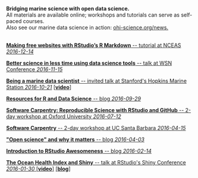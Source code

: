 **Bridging marine science with open data science.**  
All materials are available online; workshops and tutorials can serve as self-paced courses.  
Also see our marine data science in action: [ohi-science.org/news.](http://ohi-science.org/news)
<br>
<br>

[**Making free websites with RStudio’s R Markdown**  --  tutorial at NCEAS *2016-12-14*](https://jules32.github.io/rmarkdown-website-tutorial/) 

[**Better science in less time using data science tools**  --  talk at WSN Conference *2016-11-15*](https://jules32.github.io/opensci-talk/short#1)

[**Being a marine data scientist**  --  invited talk at Stanford's Hopkins Marine Station *2016-10-21*](https://jules32.github.io/opensci-talk/#1) [\[]()[**video**\]](http://seawater.stanford.edu/Lowndes.mp4)

[**Resources for R and Data Science**  --  blog *2016-09-29*](http://ohi-science.org/news/Resources-for-R-and-Data-Science)  

[**Software Carpentry: Reproducible Science with RStudio and GitHub**  --  2-day workshop at Oxford University *2016-07-12*](http://jules32.github.io/2016-07-12-Oxford/overview/)

[**Software Carpentry**  --  2-day workshop at UC Santa Barbara *2016-04-15*](http://remi-daigle.github.io/2016-04-15-UCSB/overview/)

[**"Open science" and why it matters**  --  blog *2016-04-03*](http://jules32.github.io/resources/open-science/) 

[**Introduction to RStudio Awesomeness**  --  blog *2016-02-14*](http://jules32.github.io/resources/RStudio_intro/)

[**The Ocean Health Index and Shiny**  --  talk at RStudio's Shiny Conference *2016-01-30* ](http://ohi-science.org/ohimanual/tutorials/ohi_shiny/#1)
[\[]()[**video**\]](https://www.rstudio.com/resources/videos/ocean-health-index-analysis-with-shiny/)
[\[]()[**blog**\]](http://ohi-science.org/news/presentation-at-rstudio-shiny-conference)


